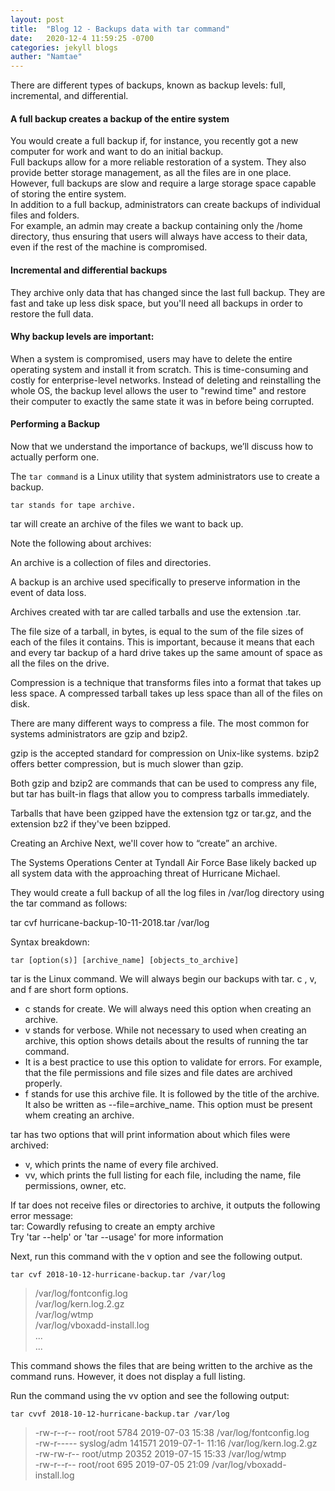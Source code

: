 ```yaml
---
layout: post
title:  "Blog 12 - Backups data with tar command"
date:   2020-12-4 11:59:25 -0700
categories: jekyll blogs
auther: "Namtae"
---
```

There are different types of backups, known as backup levels: full, incremental, and differential.

<h4>A full backup creates a backup of the entire system</h4>
You would create a full backup if, for instance, you recently got a new computer for work and want to do an initial backup.
<br>
Full backups allow for a more reliable restoration of a system. They also provide better storage management, as all the files are in one place.
<br>
However, full backups are slow and require a large storage space capable of storing the entire system.
<br>
In addition to a full backup, administrators can create backups of individual files and folders.
<br>
For example, an admin may create a backup containing only the /home directory, thus ensuring that users will always have access to their data, even if the rest of the machine is compromised.

<h4>Incremental and differential backups</h4> 
They archive only data that has changed since the last full backup. They are fast and take up less disk space, but you'll need all backups in order to restore the full data.
<br>
<h4>Why backup levels are important:</h4>

When a system is compromised, users may have to delete the entire operating system and install it from scratch. This is time-consuming and costly for enterprise-level networks. Instead of deleting and reinstalling the whole OS, the backup level allows the user to "rewind time" and restore their computer to exactly the same state it was in before being corrupted.

<h4>Performing a Backup</h4>
Now that we understand the importance of backups, we’ll discuss how to actually perform one.

The <code>tar command</code> is a Linux utility that system administrators use to create a backup.

<code>tar stands for tape archive.</code>

tar will create an archive of the files we want to back up.

Note the following about archives:

An archive is a collection of files and directories.

A backup is an archive used specifically to preserve information in the event of data loss.

Archives created with tar are called tarballs and use the extension .tar.

The file size of a tarball, in bytes, is equal to the sum of the file sizes of each of the files it contains. This is important, because it means that each and every tar backup of a hard drive takes up the same amount of space as all the files on the drive.

Compression is a technique that transforms files into a format that takes up less space. A compressed tarball takes up less space than all of the files on disk.

There are many different ways to compress a file. The most common for systems administrators are gzip and bzip2.

gzip is the accepted standard for compression on Unix-like systems. bzip2 offers better compression, but is much slower than gzip.

Both gzip and bzip2 are commands that can be used to compress any file, but tar has built-in flags that allow you to compress tarballs immediately.

Tarballs that have been gzipped have the extension tgz or tar.gz, and the extension bz2 if they've been bzipped.

Creating an Archive
Next, we'll cover how to “create” an archive.

The Systems Operations Center at Tyndall Air Force Base likely backed up all system data with the approaching threat of Hurricane Michael.

They would create a full backup of all the log files in /var/log directory using the tar command as follows:

tar cvf hurricane-backup-10-11-2018.tar /var/log

Syntax breakdown:

<code>tar [option(s)] [archive_name] [objects_to_archive]</code>

tar is the Linux command. We will always begin our backups with tar.
c , v, and f are short form options.
<ul>
    <li>c stands for create. We will always need this option when creating an archive.</li>
    <li>v stands for verbose. While not necessary to used when creating an archive, this option shows details about the results of running the tar command.</li>
    <li>It is a best practice to use this option to validate for errors. For example, that the file permissions and file sizes and file dates are archived properly.</li>
    <li>f stands for use this archive file. It is followed by the title of the archive. It also be written as --file=archive_name. This option must be present whem creating an archive.</li>
</ul>

tar has two options that will print information about which files were archived:
<ul>
    <li>v, which prints the name of every file archived.</li>
    <li>vv, which prints the full listing for each file, including the name, file permissions, owner, etc.</li>
</ul>
If tar does not receive files or directories to archive, it outputs the following error message:
<br>tar: Cowardly refusing to create an empty archive
<br>Try 'tar --help' or 'tar --usage' for more information

Next, run this command with the v option and see the following output.

<code>tar cvf 2018-10-12-hurricane-backup.tar /var/log</code>

<blockquote>/var/log/fontconfig.log
<br>/var/log/kern.log.2.gz
<br>/var/log/wtmp
<br>/var/log/vboxadd-install.log
<br>...
<br>...
</blockquote>
This command shows the files that are being written to the archive as the command runs. However, it does not display a full listing.

Run the command using the vv option and see the following output:

<code>tar cvvf 2018-10-12-hurricane-backup.tar /var/log</code>

<blockquote>-rw-r--r--  root/root      5784  2019-07-03  15:38   /var/log/fontconfig.log
<br>-rw-r-----  syslog/adm   141571  2019-07-1-  11:16   /var/log/kern.log.2.gz
<br>-rw-rw-r--  root/utmp     20352  2019-07-15  15:33   /var/log/wtmp
<br>-rw-r--r--  root/root       695  2019-07-05  21:09   /var/log/vboxadd-install.log
</blockquote>
